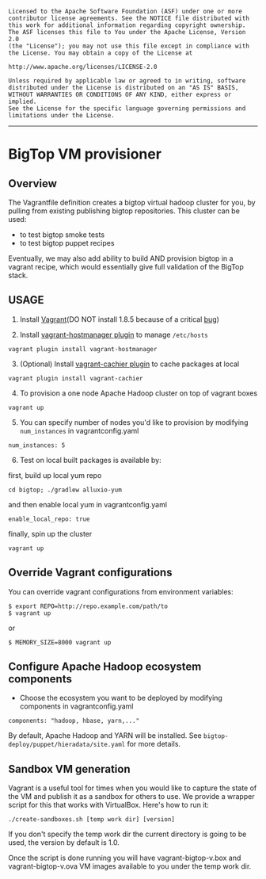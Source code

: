     Licensed to the Apache Software Foundation (ASF) under one or more
    contributor license agreements. See the NOTICE file distributed with
    this work for additional information regarding copyright ownership.
    The ASF licenses this file to You under the Apache License, Version 2.0
    (the "License"); you may not use this file except in compliance with
    the License. You may obtain a copy of the License at

    http://www.apache.org/licenses/LICENSE-2.0

    Unless required by applicable law or agreed to in writing, software
    distributed under the License is distributed on an "AS IS" BASIS,
    WITHOUT WARRANTIES OR CONDITIONS OF ANY KIND, either express or implied.
    See the License for the specific language governing permissions and
    limitations under the License.

------------------------------------------------------------------------------------------------------------------------------------------------------

# BigTop VM provisioner

## Overview

The Vagrantfile definition creates a bigtop virtual hadoop cluster for you, by pulling from existing publishing bigtop repositories.
This cluster can be used:

- to test bigtop smoke tests
- to test bigtop puppet recipes

Eventually, we may also add ability to build AND provision bigtop in a vagrant recipe, which would essentially
give full validation of the BigTop stack.

## USAGE

1) Install [Vagrant](https://www.vagrantup.com/downloads.html)(DO NOT install 1.8.5 because of a critical [bug](https://github.com/mitchellh/vagrant/issues/7631))

2) Install [vagrant-hostmanager plugin](https://github.com/smdahlen/vagrant-hostmanager) to manage `/etc/hosts`

```
vagrant plugin install vagrant-hostmanager
```

3) (Optional) Install [vagrant-cachier plugin](https://github.com/fgrehm/vagrant-cachier) to cache packages at local

```
vagrant plugin install vagrant-cachier
```

4) To provision a one node Apache Hadoop cluster on top of vagrant boxes

```
vagrant up
```

5) You can specify number of nodes you'd like to provision by modifying `num_instances` in vagrantconfig.yaml

```
num_instances: 5
```

6) Test on local built packages is available by:

first, build up local yum repo

```
cd bigtop; ./gradlew alluxio-yum
```

and then enable local yum in vagrantconfig.yaml

```
enable_local_repo: true
```

finally, spin up the cluster
```
vagrant up
```

## Override Vagrant configurations
You can override vagrant configurations from environment variables:
```
$ export REPO=http://repo.example.com/path/to
$ vagrant up
```

or

```
$ MEMORY_SIZE=8000 vagrant up
```

## Configure Apache Hadoop ecosystem components
* Choose the ecosystem you want to be deployed by modifying components in vagrantconfig.yaml

```
components: "hadoop, hbase, yarn,..."
```

By default, Apache Hadoop and YARN will be installed.
See `bigtop-deploy/puppet/hieradata/site.yaml` for more details.

## Sandbox VM generation

Vagrant is a useful tool for times when you would like to capture the state of the VM and
publish it as a sandbox for others to use. We provide a wrapper script for this that works
with VirtualBox. Here's how to run it:

```
./create-sandboxes.sh [temp work dir] [version]
```
If you don't specify the temp work dir the current directory is going to be used, the version
by default is 1.0.

Once the script is done running you will have vagrant-bigtop-v<version>.box and
vagrant-bigtop-v<version>.ova VM images available to you under the temp work dir.
